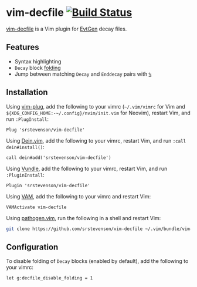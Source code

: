 # vim-decfile [![Build Status](https://travis-ci.org/srstevenson/vim-decfile.svg?branch=master)](https://travis-ci.org/srstevenson/vim-decfile)

[vim-decfile] is a Vim plugin for [EvtGen] decay files.

## Features

* Syntax highlighting
* `Decay` block [folding]
* Jump between matching `Decay` and `Enddecay` pairs with [`%`][percent]

## Installation

Using [vim-plug], add the following to your vimrc (`~/.vim/vimrc` for Vim and
`${XDG_CONFIG_HOME:-~/.config}/nvim/init.vim` for Neovim), restart Vim, and run
`:PlugInstall`:

```viml
Plug 'srstevenson/vim-decfile'
```

Using [Dein.vim], add the following to your vimrc, restart Vim, and run `:call
dein#install()`:

```viml
call dein#add('srstevenson/vim-decfile')
```

Using [Vundle], add the following to your vimrc, restart Vim, and run
`:PluginInstall`:

```viml
Plugin 'srstevenson/vim-decfile'
```

Using [VAM], add the following to your vimrc and restart Vim:

```viml
VAMActivate vim-decfile
```

Using [pathogen.vim], run the following in a shell and restart Vim:

```sh
git clone https://github.com/srstevenson/vim-decfile ~/.vim/bundle/vim-decfile
```

## Configuration

To disable folding of `Decay` blocks (enabled by default), add the following to
your vimrc:

```viml
let g:decfile_disable_folding = 1
```

[Dein.vim]: https://github.com/Shougo/dein.vim
[EvtGen]: http://evtgen.warwick.ac.uk
[folding]: https://vimhelp.appspot.com/fold.txt.html#folding
[pathogen.vim]: https://github.com/tpope/vim-pathogen
[percent]: https://vimhelp.appspot.com/motion.txt.html#%
[VAM]: https://github.com/MarcWeber/vim-addon-manager
[vim-decfile]: https://github.com/srstevenson/vim-decfile
[vim-plug]: https://github.com/junegunn/vim-plug
[Vundle]: https://github.com/VundleVim/Vundle.vim

